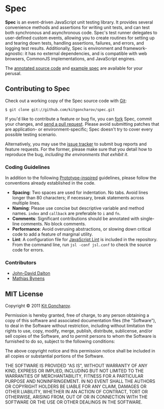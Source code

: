 Spec
====

**Spec** is an event-driven JavaScript unit testing library. It provides several convenience methods and assertions for writing unit tests, and can test both synchronous and asynchronous code. Spec's test runner delegates to user-defined custom events, allowing you to create routines for setting up and tearing down tests, handling assertions, failures, and errors, and logging test results. Additionally, Spec is environment and framework-agnostic: it has no external dependencies, and is compatible with web browsers, CommonJS implementations, and JavaScript engines.

The [annotated source code](http://kitgoncharov.github.com/spec/docs/spec.html) and [example spec](http://kitgoncharov.github.com/spec/examples/spec.html) are available for your perusal.

## Contributing to Spec

Check out a working copy of the Spec source code with [Git](http://git-scm.com):

    $ git clone git://github.com/kitgoncharov/spec.git

If you'd like to contribute a feature or bug fix, you can [fork](http://help.github.com/forking) Spec, commit your changes, and [send a pull request](http://help.github.com/pull-requests). Please avoid submitting patches that are application- or environment-specific; Spec doesn't try to cover every possible testing scenario.

Alternatively, you may use the [issue tracker](http://github.com/kitgoncharov/spec/issues) to submit bug reports and feature requests. For the former, please make sure that you detail how to reproduce the bug, *including the environments that exhibit it*.

### Coding Guidelines

In addition to the following [Prototype-inspired](http://prototypejs.org/contribute) guidelines, please follow the conventions already established in the code.

- **Spacing**: Two spaces are used for indentation. No tabs. Avoid lines longer than 80 characters; if necessary, break statements across multiple lines.
- **Naming**: Please use concise but descriptive variable and method names. `index` and `callback` are preferable to `i` and `fn`.
- **Comments**: Significant contributions should be annotated with single-line comments. No block comments.
- **Performance**: Avoid overusing abstractions, or slowing down critical code to add a feature of marginal utility.
- **Lint**: A configuration file for [JavaScript Lint](http://javascriptlint.com) is included in the repository. From the command line, run `jsl -conf jsl.conf` to check the source code for errors.

### Contributors

* [John-David Dalton](http://allyoucanleet.com)
* [Mathias Bynens](http://mathiasbynens.be)

## MIT License

Copyright &copy; 2011 [Kit Goncharov](http://kitgoncharov.github.com).

Permission is hereby granted, free of charge, to any person obtaining a copy of this software and associated documentation files (the "Software"), to deal in the Software without restriction, including without limitation the rights to use, copy, modify, merge, publish, distribute, sublicense, and/or sell copies of the Software, and to permit persons to whom the Software is furnished to do so, subject to the following conditions:

The above copyright notice and this permission notice shall be included in all copies or substantial portions of the Software.

THE SOFTWARE IS PROVIDED "AS IS", WITHOUT WARRANTY OF ANY KIND, EXPRESS OR IMPLIED, INCLUDING BUT NOT LIMITED TO THE WARRANTIES OF MERCHANTABILITY, FITNESS FOR A PARTICULAR PURPOSE AND NONINFRINGEMENT. IN NO EVENT SHALL THE AUTHORS OR COPYRIGHT HOLDERS BE LIABLE FOR ANY CLAIM, DAMAGES OR OTHER LIABILITY, WHETHER IN AN ACTION OF CONTRACT, TORT OR OTHERWISE, ARISING FROM, OUT OF OR IN CONNECTION WITH THE SOFTWARE OR THE USE OR OTHER DEALINGS IN THE SOFTWARE.
